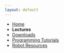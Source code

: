```yaml
---
layout: default
---
```




* [Home](../index.md)
* **Lectures**
* [Downloads](Downloads.md)
* [Programming Tutorials](Programming_Tutorials.md)
* [Robot Resources](Robot_Resources.md)

